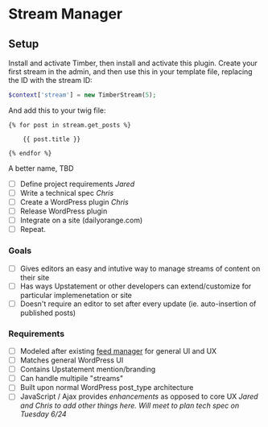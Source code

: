 Stream Manager
==============

## Setup

Install and activate Timber, then install and activate this plugin. Create your first stream in the admin, and then use this in your template file, replacing the ID with the stream ID:

```php
$context['stream'] = new TimberStream(5);
```

And add this to your twig file:

```twig
{% for post in stream.get_posts %}

    {{ post.title }}

{% endfor %}
```






A better name, TBD

- [ ] Define project requirements _Jared_
- [ ] Write a technical spec _Chris_
- [ ] Create a WordPress plugin _Chris_
- [ ] Release WordPress plugin
- [ ] Integrate on a site (dailyorange.com)
- [ ] Repeat.

### Goals
- [ ] Gives editors an easy and intutive way to manage streams of content on their site
- [ ] Has ways Upstatement or other developers can extend/customize for particular implemenetation or site
- [ ] Doesn't require an editor to set after every update (ie. auto-insertion of published posts)

### Requirements
- [ ] Modeled after existing [feed manager](https://github.com/Upstatement/chainsaw-feed) for general UI and UX
- [ ] Matches general WordPress UI
- [ ] Contains Upstatement mention/branding
- [ ] Can handle multipile "streams"
- [ ] Built upon normal WordPress post_type architecture
- [ ] JavaScript / Ajax provides _enhancements_ as opposed to core UX
_Jared and Chris to add other things here. Will meet to plan tech spec on Tuesday 6/24_
